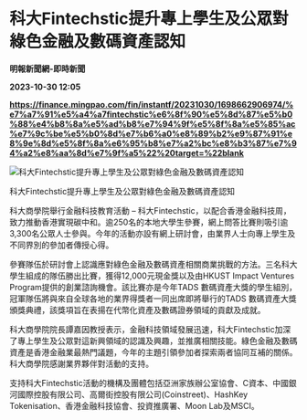 # 科大Fintechstic提升專上學生及公眾對綠色金融及數碼資產認知
**明報新聞網-即時新聞**

**2023-10-30 12:05**

**https://finance.mingpao.com/fin/instantf/20231030/1698662906974/%e7%a7%91%e5%a4%a7fintechstic%e6%8f%90%e5%8d%87%e5%b0%88%e4%b8%8a%e5%ad%b8%e7%94%9f%e5%8f%8a%e5%85%ac%e7%9c%be%e5%b0%8d%e7%b6%a0%e8%89%b2%e9%87%91%e8%9e%8d%e5%8f%8a%e6%95%b8%e7%a2%bc%e8%b3%87%e7%94%a2%e8%aa%8d%e7%9f%a5%22%20target=%22blank**

![科大Fintechstic提升專上學生及公眾對綠色金融及數碼資產認知](https://fs.mingpao.com/fin/20231030/s00010/01ef3ad2b7bf50ee0381b214558f0152.jpg)

科大Fintechstic提升專上學生及公眾對綠色金融及數碼資產認知

科大商學院舉行金融科技教育活動 – 科大Fintechstic，以配合香港金融科技周，致力推動香港實現碳中和。逾250名的本地大學生參賽，網上問答比賽則吸引逾3,300名公眾人士參與。今年的活動亦設有網上研討會，由業界人士向專上學生及不同界別的參加者傳授心得。

參賽隊伍於研討會上認識應對綠色金融及數碼資產相關商業挑戰的方法。三名科大學生組成的隊伍勝出比賽，獲得12,000元現金獎以及由HKUST Impact Ventures Program提供的創業諮詢機會。該比賽亦是今年TADS 數碼資產大獎的學生組別，冠軍隊伍將與來自全球各地的業界得獎者一同出席即將舉行的TADS 數碼資產大獎頒獎典禮，該獎項旨在表揚在代幣化資產及數碼證券領域的貢獻及成就。

科大商學院院長譚嘉因教授表示，金融科技領域發展迅速，科大Fintechstic加深了專上學生及公眾對這新興領域的認識及興趣，並推廣相關技能。綠色金融及數碼資產是香港金融業最熱門議題，今年的主題引領參加者探索兩者協同互補的關係。科大商學院感謝業界夥伴對活動的支持。

支持科大Fintechstic活動的機構及團體包括亞洲家族辦公室協會、C資本、中國銀河國際控股有限公司、高爾街控股有限公司(Coinstreet)、HashKey Tokenisation、香港金融科技協會、投資推廣署、Moon Lab及MSCI。